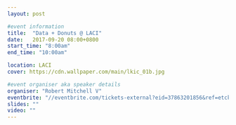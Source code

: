 ```yaml
---
layout: post

#event information
title:  "Data + Donuts @ LACI"
date:   2017-09-20 08:00+0800
start_time: "8:00am"
end_time: "10:00am"

location: LACI
cover: https://cdn.wallpaper.com/main/lkic_01b.jpg

#event organiser aka speaker details
organiser: "Robert Mitchell V"
eventbrite: "//eventbrite.com/tickets-external?eid=37863201856&ref=etckt"
slides: ""
video: ""
---
```


